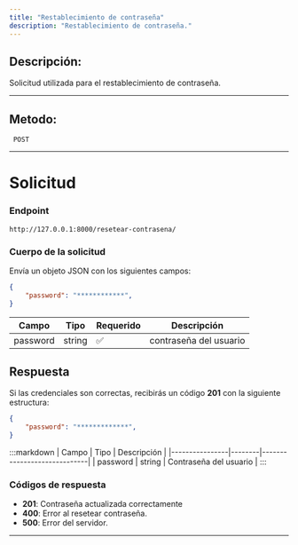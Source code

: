 ```yaml
---
title: "Restablecimiento de contraseña"
description: "Restablecimiento de contraseña."
---
```



## Descripción:
Solicitud utilizada para el restablecimiento de contraseña.

---


## Metodo: 
```
 POST
```
---


# **Solicitud**

### **Endpoint**
```
http://127.0.0.1:8000/resetear-contrasena/
```

### **Cuerpo de la solicitud**
Envía un objeto JSON con los siguientes campos:

```json
{
    "password": "************",
}
```

| Campo           | Tipo   | Requerido | Descripción                |
|----------------|--------|-----------|-----------------------------|
| password          | string | ✅       | contraseña del usuario      |

## **Respuesta**

Si las credenciales son correctas, recibirás un código **201** con la siguiente estructura:

```json
{
    "password": "*************",
}
```

:::markdown
| Campo           | Tipo   | Descripción                |
|----------------|--------|-----------------------------|
| password          | string | Contraseña del usuario      |
:::


### **Códigos de respuesta**
- **201**: Contraseña actualizada correctamente
- **400**: Error al resetear contraseña.
- **500**: Error del servidor.

---



